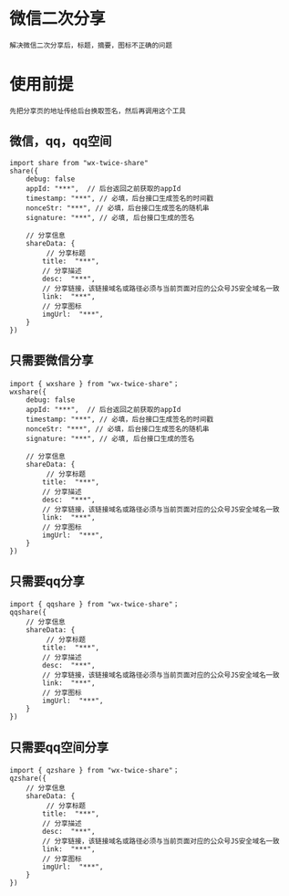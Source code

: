 # 微信二次分享
    解决微信二次分享后，标题，摘要，图标不正确的问题
    
# 使用前提
    先把分享页的地址传给后台换取签名，然后再调用这个工具

## 微信，qq，qq空间
    import share from "wx-twice-share"
    share({
        debug: false
        appId: "***",  // 后台返回之前获取的appId
        timestamp: "***", // 必填，后台接口生成签名的时间戳
        nonceStr: "***", // 必填，后台接口生成签名的随机串
        signature: "***", // 必填, 后台接口生成的签名

        // 分享信息
        shareData: {
             // 分享标题
            title:  "***",
            // 分享描述
            desc:  "***",
            // 分享链接，该链接域名或路径必须与当前页面对应的公众号JS安全域名一致
            link:  "***",
            // 分享图标
            imgUrl:  "***",
        }
    })

## 只需要微信分享
    import { wxshare } from "wx-twice-share"；
    wxshare({
        debug: false
        appId: "***",  // 后台返回之前获取的appId
        timestamp: "***", // 必填，后台接口生成签名的时间戳
        nonceStr: "***", // 必填，后台接口生成签名的随机串
        signature: "***", // 必填, 后台接口生成的签名

        // 分享信息
        shareData: {
             // 分享标题
            title:  "***",
            // 分享描述
            desc:  "***",
            // 分享链接，该链接域名或路径必须与当前页面对应的公众号JS安全域名一致
            link:  "***",
            // 分享图标
            imgUrl:  "***",
        }
    })

## 只需要qq分享
    import { qqshare } from "wx-twice-share"；
    qqshare({
        // 分享信息
        shareData: {
             // 分享标题
            title:  "***",
            // 分享描述
            desc:  "***",
            // 分享链接，该链接域名或路径必须与当前页面对应的公众号JS安全域名一致
            link:  "***",
            // 分享图标
            imgUrl:  "***",
        }
    })

## 只需要qq空间分享
    import { qzshare } from "wx-twice-share"；
    qzshare({
        // 分享信息
        shareData: {
             // 分享标题
            title:  "***",
            // 分享描述
            desc:  "***",
            // 分享链接，该链接域名或路径必须与当前页面对应的公众号JS安全域名一致
            link:  "***",
            // 分享图标
            imgUrl:  "***",
        }
    })